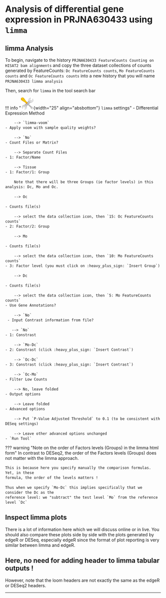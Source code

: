 # Analysis of differential gene expression in PRJNA630433 using `limma`

## limma Analysis

To begin, navigate to the history `PRJNA630433 FeatureCounts Counting on HISAT2 bam
alignments` and copy the three dataset collections of counts generated by FeatureCounts:
`Dc FeatureCounts counts`, `Mo FeatureCounts counts` and `Oc FeatureCounts counts` into a
new history that you will name `PRJNA630433 limma analysis`

Then, search for `limma` in the tool search bar

!!! info "![](images/tool_small.png){width="25" align="absbottom"} `limma` settings"
    - Differential Expression Method
        
        --> `limma-voom`
    - Apply voom with sample quality weights?
        
        --> `No`
    - Count Files or Matrix?
        
        --> Separate Count Files
    - 1: Factor/Name
        
        --> Tissue
    - 1: Factor/1: Group
        
        Note that there will be three Groups (ie factor levels) in this analysis: Dc, Mo and Oc.
        
        --> Oc
        
    - Counts file(s)
        
        --> select the data collection icon, then `15: Oc FeatureCounts counts`
    - 2: Factor/2: Group
        
        --> Mo
        
    - Counts file(s)
        
        --> select the data collection icon, then `10: Mo FeatureCounts counts`
    - 3: Factor level (you must click on :heavy_plus_sign: `Insert Group`)
        
        --> Dc
        
    - Counts file(s)
        
        --> select the data collection icon, then `5: Mo FeatureCounts counts`
    - Use Gene Annotations?
        
        --> `No`
     - Input Contrast information from file?
       
       --> `No`
    - 1: Constrast
        
        --> `Mo-Dc`
    - 2: Constrast (click :heavy_plus_sign: `Insert Contrast`)
        
        --> `Oc-Dc`
    - 3: Constrast (click :heavy_plus_sign: `Insert Contrast`)
        
        --> `Oc-Mo`
    - Filter Low Counts
        
        --> No, leave folded
    - Output options
        
        --> Leave folded
    - Advanced options
        
        --> Put `P-Value Adjusted Threshold` to 0.1 (to be consistent with DESeq settings)
        
        --> Leave other advanced options unchanged
    - `Run Tool`

??? warning "Note on the order of Factors levels (Groups) in the limma html form"
    In contrast to DESeq2, the order of the Factors levels (Groups) does not matter with
    the limma approach.
    
    This is because here you specify manually the comparison formulas. Yet, in these
    formula, the order of the levels matters !
    
    Thus when we specify `Mo-Dc` this implies specifically that we consider the Dc as the
    reference level: we "subtract" the test level `Mo` from the reference level `Dc`

## Inspect limma plots

There is a lot of information here which we will discuss online or in live. You should
also compare these plots side by side with the plots generated by edgeR or DESeq,
especially edgeR since the format of plot reporting is very similar between limma and
edgeR.

## Here, no need for adding header to limma tabular outputs !
However, note that the loom headers are not exactly the same as the edgeR or DESeq2 headers.

---
